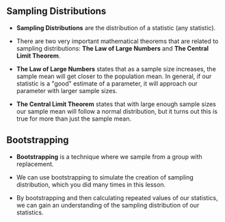 ## Sampling Distributions

* **Sampling Distributions** are the distribution of a statistic (any statistic).


* There are two very important mathematical theorems that are related to sampling distributions: **The Law of Large Numbers** and **The Central Limit Theorem**.


* **The Law of Large Numbers** states that as a sample size increases, the sample mean will get closer to the population mean. In general, if our statistic is a "good" estimate of a parameter, it will approach our parameter with larger sample sizes.


* **The Central Limit Theorem** states that with large enough sample sizes our sample mean will follow a normal distribution, but it turns out this is true for more than just the sample mean.



## Bootstrapping

* **Bootstrapping** is a technique where we sample from a group with replacement.


* We can use bootstrapping to simulate the creation of sampling distribution, which you did many times in this lesson.


* By bootstrapping and then calculating repeated values of our statistics, we can gain an understanding of the sampling distribution of our statistics.
